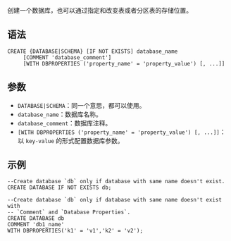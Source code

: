 创建一个数据库，也可以通过指定和改变表或者分区表的存储位置。
## 语法
```
CREATE {DATABASE|SCHEMA} [IF NOT EXISTS] database_name
     [COMMENT 'database_comment']
     [WITH DBPROPERTIES ('property_name' = 'property_value') [, ...]]
```
## 参数
- `DATABASE|SCHEMA`：同一个意思，都可以使用。
- `database_name`：数据库名称。
- `database_comment`：数据库注释。
- `[WITH DBPROPERTIES ('property_name' = 'property_value') [, ...]]`：以 `key-value` 的形式配置数据库参数。


## 示例
```
--Create database `db` only if database with same name doesn't exist.
CREATE DATABASE IF NOT EXISTS db;

--Create database `db` only if database with same name doesn't exist with 
-- `Comment` and `Database Properties`.
CREATE DATABASE db 
COMMENT 'db1_name' 
WITH DBPROPERTIES('k1' = 'v1','k2' = 'v2');

```


